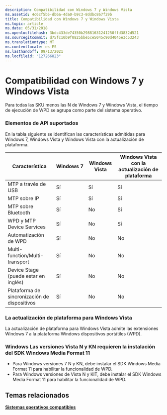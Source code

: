 ```yaml
---
description: Compatibilidad con Windows 7 y Windows Vista
ms.assetid: 4c6cf5b5-db6a-4da0-b9c3-8ddbc867f29b
title: Compatibilidad con Windows 7 y Windows Vista
ms.topic: article
ms.date: 05/31/2018
ms.openlocfilehash: 3bdc433de74350b29881631241250ffd3832d521
ms.sourcegitcommit: d75fc10b9f0825bbe5ce5045c90d4045e3c53243
ms.translationtype: MT
ms.contentlocale: es-ES
ms.lasthandoff: 09/13/2021
ms.locfileid: "127266823"
---
```

# <a name="support-in-windows-7-and-windows-vista"></a>Compatibilidad con Windows 7 y Windows Vista

Para todas las SKU menos las N de Windows 7 y Windows Vista, el tiempo de ejecución de WPD se agrupa como parte del sistema operativo.

### <a name="suported-api-elements"></a>Elementos de API suportados

En la tabla siguiente se identifican las características admitidas para Windows 7, Windows Vista y Windows Vista con la actualización de plataforma.



| Característica                        | Windows 7 | Windows Vista | Windows Vista con la actualización de plataforma |
|--------------------------------|-----------|---------------|----------------------------------------|
| MTP a través de USB                   | Sí       | Sí           | Sí                                    |
| MTP sobre IP                    | Sí       | Sí           | Sí                                    |
| MTP sobre Bluetooth             | Sí       | No            | Sí                                    |
| WPD y MTP Device Services    | Sí       | No            | Sí                                    |
| Automatización de WPD                 | Sí       | No            | No                                     |
| Multi-function/Multi-transport | Sí       | No            | No                                     |
| Device Stage (puede estar en inglés)                   | Sí       | No            | No                                     |
| Plataforma de sincronización de dispositivos           | Sí       | No            | No                                     |



 

### <a name="the-platform-update-for-windows-vista"></a>La actualización de plataforma para Windows Vista

La actualización de plataforma para Windows Vista admite las extensiones Windows 7 a la plataforma Windows dispositivos portátiles (WPD).

### <a name="windows-vista-n-and-kn-versions-require-installation-of-windows-media-format-11-sdk"></a>Windows Las versiones Vista N y KN requieren la instalación del SDK Windows Media Format 11

-   Para Windows versiones 7 N y KN, debe instalar el SDK Windows Media Format 11 para habilitar la funcionalidad de WPD.
-   Para Windows versiones de Vista N y KIT, debe instalar el SDK Windows Media Format 11 para habilitar la funcionalidad de WPD.

## <a name="related-topics"></a>Temas relacionados

<dl> <dt>

[**Sistemas operativos compatibles**](supported-operating-systems.md)
</dt> </dl>

 

 



